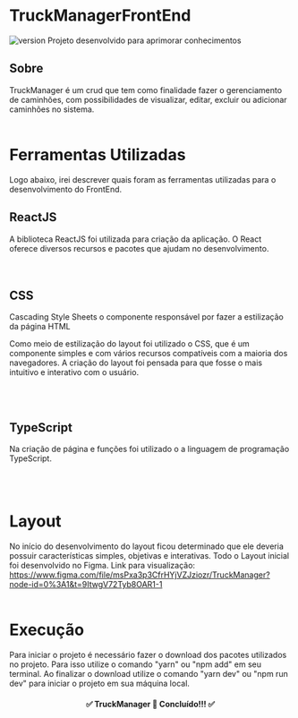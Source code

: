 # TruckManagerFrontEnd
![version]( https://img.shields.io/badge/version-1.0.0-Green)
Projeto desenvolvido para aprimorar conhecimentos

## Sobre
TruckManager é um crud que tem como finalidade fazer o gerenciamento de caminhões, com possibilidades de visualizar, editar, excluir ou adicionar caminhões
no sistema.
<br>
<br>

# Ferramentas Utilizadas
Logo abaixo, irei descrever quais foram as ferramentas utilizadas para o desenvolvimento do FrontEnd.<br>

## ReactJS
A biblioteca ReactJS foi utilizada para criação da aplicação. O React oferece diversos recursos e pacotes que ajudam no desenvolvimento.  
<br>
<br>

## CSS
Cascading Style Sheets o componente responsável por fazer a estilização da página HTML

Como meio de estilização do layout foi utilizado o CSS, que é um componente simples e com vários recursos compatíveis com a maioria dos navegadores. 
A criação do layout foi pensada para que fosse o mais intuitivo e interativo com o usuário.

<br>
<br>

## TypeScript
Na criação de página e funções foi utilizado o a linguagem de programação TypeScript.

<br>
<br>

# Layout 
No início do desenvolvimento do layout ficou determinado que ele deveria possuir  características simples, objetivas e interativas. Todo o Layout inicial
foi desenvolvido no Figma. Link para visualização: https://www.figma.com/file/msPxa3p3CfrHYjVZJziozr/TruckManager?node-id=0%3A1&t=9ItwgV72Tyb8OAR1-1
<br>
<br>

# Execução
Para iniciar o projeto é necessário fazer o download dos pacotes utilizados no projeto. Para isso utilize o comando "yarn" ou "npm add" em seu terminal.
Ao finalizar o download utilize o comando "yarn dev" ou "npm run dev" para iniciar o projeto em sua máquina local.

<h4 align="center">
✅  TruckManager  🚀 Concluído!!!  ✅
</h4>
